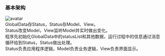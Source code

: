 ### 基本架构 ###
![avatar](类图.png)  
GlobalData存Status，Status存Model、View。  
Status改变Model，View监听Model并实时做出变化。  
程序先初始化GlobalData中的statusList和其他数据，运行过程中的信息通过消息循环给到Status，Status做出处理。  
Status负责应用程序逻辑，Model负责业务逻辑，View负责界面显示。